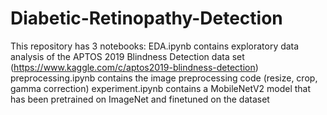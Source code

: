 # Diabetic-Retinopathy-Detection

This repository has 3 notebooks:
EDA.ipynb contains exploratory data analysis of the APTOS 2019 Blindness Detection data set (https://www.kaggle.com/c/aptos2019-blindness-detection)
preprocessing.ipynb contains the image preprocessing code (resize, crop, gamma correction)
experiment.ipynb contains a MobileNetV2 model that has been pretrained on ImageNet and finetuned on the dataset
